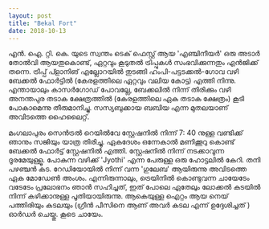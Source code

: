 ```yaml
---
layout: post
title: "Bekal Fort"
date: 2018-10-13
---
```


എൻ. ഐ. റ്റി. കെ. യുടെ സ്വന്തം ടെക് ഫെസ്റ്റ് ആയ 'എഞ്ചിനീയർ' ഒരു അടാർ തോൽവി ആയതുകൊണ്ട്, ഏറ്റവും കൂടുതൽ ട്രിപ്പുകൾ സംഭവിക്കുന്നതും എൻജിക്ക് തന്നെ. ട്രിപ്പ് പ്ളാനിങ് എല്ലോറയിൽ തുടങ്ങി ഹംപി-പട്ടടക്കൽ-ഗോവ വഴി ബേക്കൽ ഫോർട്ടിൽ (കേരളത്തിലെ ഏറ്റവും വലിയ കോട്ട) എത്തി നിന്നു. എന്തായാലും കാസർഗോഡ് പോവല്ലേ, ബേക്കലിൽ നിന്ന് തിരിക്കും വഴി അനന്തപുര തടാക ക്ഷേത്രത്തിൽ (കേരളത്തിലെ ഏക തടാക ക്ഷേത്രം) കൂടി പോകാമെന്നു തീരുമാനിച്ചു. സസ്യബുക്കായ ബബിയ എന്ന മുതലയാണ് അവിടത്തെ ഹൈലൈറ്റ്. 

മംഗലാപുരം സെൻട്രൽ റെയിൽവേ സ്റ്റേഷനിൽ നിന്ന് 7: 40 നുള്ള വണ്ടിക്ക് ഞാനും സജിയും യാത്ര തിരിച്ചു. ഏകദേശം ഒന്നേകാൽ മണിക്കൂറു കൊണ്ട് ബേക്കൽ ഫോർട്ട് സ്റ്റേഷനിൽ എത്തി. സ്റ്റേഷനിൽ നിന്ന് നടക്കാവുന്ന ദൂരമേയുള്ളൂ. പോകുന്ന വഴിക്ക് 'Jyothi' എന്ന പേരുള്ള ഒരു ഹോട്ടലിൽ കേറി. തനി പഴഞ്ചൻ കട. റേഡിയോയിൽ നിന്ന് വന്ന 'ഗുലേബ' ആയിരുന്നു അവിടത്തെ ഏക മോഡേൺ അംശം. എന്നിരുന്നാലും, ട്രെയിനിൽ കൊണ്ടുവന്ന ചായേടേം വടേടേം പ്രലോഭനം ഞാൻ സഹിച്ചത്, ഇത് പോലെ ഏതേലും ലോക്കൽ കടയിൽ നിന്ന് കഴിക്കാനുള്ള പൂതിയായിരുന്നു.  ആകെയുള്ള ഐറ്റം ആയ നെയ് പത്തിരിയും കടലയും (ഗ്രീൻ പീസിനെ ആണ് അവർ കടല എന്ന് ഉദ്ദേശിച്ചത് ) ഓർഡർ ചെയ്തു. കൂടെ ചായേം.
